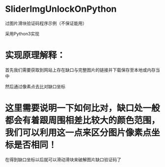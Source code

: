 # SliderImgUnlockOnPython
过图片滑块验证码程序示例（不保证能用）

采用Python3实现


实现原理解释：
==
首先我们需要获取到网站上存在缺口与完整图片的链接并下载保存至本地或内存当中

然后通过像素点去比对缺口坐标

这里需要说明一下如何比对，缺口处一般都会有着跟周围相差比较大的颜色范围，我们可以利用这一点来区分图片像素点坐标是否相同！
=
在得到缺口坐标以后就可以滑动滑块来破解图片缺口验证码了
